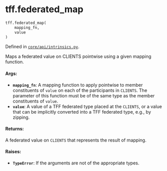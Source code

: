 <div itemscope itemtype="http://developers.google.com/ReferenceObject">
<meta itemprop="name" content="tff.federated_map" />
<meta itemprop="path" content="Stable" />
</div>

# tff.federated_map

```python
tff.federated_map(
    mapping_fn,
    value
)
```

Defined in
[`core/api/intrinsics.py`](http://github.com/tensorflow/federated/tree/master/tensorflow_federated/python/core/api/intrinsics.py).

Maps a federated value on CLIENTS pointwise using a given mapping function.

#### Args:

*   <b>`mapping_fn`</b>: A mapping function to apply pointwise to member
    constituents of `value` on each of the participants in `CLIENTS`. The
    parameter of this function must be of the same type as the member
    constituents of `value`.
*   <b>`value`</b>: A value of a TFF federated type placed at the `CLIENTS`, or
    a value that can be implicitly converted into a TFF federated type, e.g., by
    zipping.

#### Returns:

A federated value on `CLIENTS` that represents the result of mapping.

#### Raises:

*   <b>`TypeError`</b>: If the arguments are not of the appropriate types.
